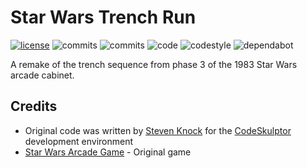 # Star Wars Trench Run

[![license](https://badgen.net/github/license/RPINerd/TrenchRun)](https://github.com/RPINerd/TrenchRun/blob/main/LICENSE)
![commits](https://badgen.net/github/commits/RPINerd/TrenchRun?color=purple&icon=github)
![commits](https://badgen.net/github/last-commit/RPINerd/TrenchRun?color=cyan&icon=codebeat)
![code](https://badgen.net/static/Python/3.13/green)
![codestyle](https://badgen.net/static/code%20style/ruff/orange)
![dependabot](https://badgen.net/github/dependabot/RPINerd/TrenchRun?color=yellow)

A remake of the trench sequence from phase 3 of the 1983 Star Wars arcade cabinet.

## Credits

- Original code was written by [Steven Knock](https://github.com/steven-knock/star-wars) for the [CodeSkulptor](http://www.codeskulptor.org/) development environment
- [Star Wars Arcade Game](https://en.wikipedia.org/wiki/Star_Wars_(1983_video_game)) - Original game
